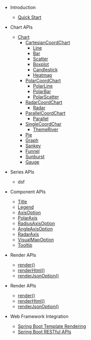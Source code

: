 - Introduction

  - [Quick Start](quick-start)

- Chart APIs
  - [Chart](chart-apis/chart)
    - [CartesianCoordChart](chart-apis/cartesian-coord-chart)
      - [Line](chart-apis/line)
      - [Bar](chart-apis/bar)
      - [Scatter](chart-apis/scatter)
      - [Boxplot](chart-apis/boxplot)
      - [Candlestick](chart-apis/candlestick)
      - [Heatmap](chart-apis/heatmap)
    - [PolarCoordChart](chart-apis/polar-coord-chart)
      - [PolarLine](chart-apis/polar-line)
      - [PolarBar](chart-apis/polar-bar)
      - [PolarScatter](chart-apis/polar-scatter)
    - [RadarCoordChart](chart-apis/radar-coord-chart)
      - [Radar](chart-apis/radar)
    - [ParallelCoordChart](chart-apis/parallel-coord-chart)
      - [Parallel](chart-apis/parallel)
    - [SingleCoordChar](chart-apis/single-coord-chart)
      - [ThemeRiver](chart-apis/theme-river)
    - [Pie](chart-apis/pie)
    - [Graph](chart-apis/graph)
    - [Sankey](chart-apis/sankey)
    - [Funnel](chart-apis/funnel)
    - [Sunburst](chart-apis/sunburst)
    - [Gauge](chart-apis/gauge)

- Series APIs
  - dsf

- Component APIs
  - [Title](component-apis/title)
  - [Legend](component-apis/legend)
  - [AxisOption](component-apis/axis-option)
  - [PolarAxis](component-apis/polar-axis)
  - [RadiusAxisOption](component-apis/radius-axis-option)
  - [AngleAxisOption](component-apis/angle-axis-option)
  - [RadarAxis](component-apis/radar-axis)
  - [VisualMapOption](component-apis/visual-map-option)
  - [Tooltip](component-apis/tooltip)

- Render APIs
  - [render()](render/render)
  - [renderHtml()](render/render-html)
  - [renderJsonOption()](render/render-json-option)

- Render APIs
  - [render()](render/render)
  - [renderHtml()](render/render-html)
  - [renderJsonOption()](render/render-json-option)

- Web Framework Integration
  - [Spring Boot Template Rendering](spring-boot/sb-template)
  - [Spring Boot RESTful APIs](spring-boot/sb-restful)
